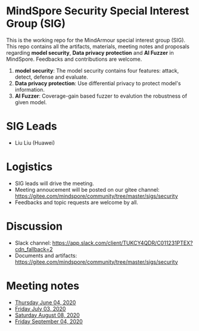 # MindSpore Security Special Interest Group (SIG)

This is the working repo for the MindArmour special interest group (SIG). This repo contains all the artifacts, materials, meeting notes and proposals regarding **model security**, **Data privacy protection** and **AI Fuzzer** in MindSpore. Feedbacks and contributions are welcome.
1. **model security**: The model security contains four features: attack, detect, defense and evaluate.
2. **Data privacy protection**: Use differential privacy to protect model's information.
3. **AI Fuzzer**: Coverage-gain based fuzzer to evalution the robustness of given model.

# SIG Leads

* Liu Liu (Huawei)

# Logistics

* SIG leads will drive the meeting.
* Meeting annoucement will be posted on our gitee channel: https://gitee.com/mindspore/community/tree/master/sigs/security
* Feedbacks and topic requests are welcome by all.

# Discussion

* Slack channel: https://app.slack.com/client/TUKCY4QDR/C011231PTEX?cdn_fallback=2
* Documents and artifacts: https://gitee.com/mindspore/community/tree/master/sigs/security

# Meeting notes
* [Thursday June 04, 2020](./meetings/001-20200604.md)
* [Friday July 03, 2020](./meetings/002-20200703.md)
* [Saturday August 08, 2020](./meetings/003-20200808.md)
* [Friday September 04, 2020](./meetings/004-20200904.md)
